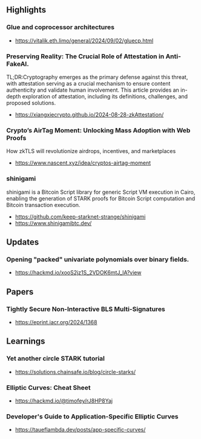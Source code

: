 ## Highlights

### Glue and coprocessor architectures
- <https://vitalik.eth.limo/general/2024/09/02/gluecp.html>
### Preserving Reality: The Crucial Role of Attestation in Anti-FakeAI.
TL;DR:Cryptography emerges as the primary defense against this threat, with attestation serving as a crucial mechanism to ensure content authenticity and validate human involvement. This article provides an in-depth exploration of attestation, including its definitions, challenges, and proposed solutions.
- <https://xiangxiecrypto.github.io/2024-08-28-zkAttestation/>

### Crypto’s AirTag Moment: Unlocking Mass Adoption with Web Proofs
How zkTLS will revolutionize airdrops, incentives, and marketplaces
- <https://www.nascent.xyz/idea/cryptos-airtag-moment>


### shinigami
shinigami is a Bitcoin Script library for generic Script VM execution in Cairo, enabling the generation of STARK proofs for Bitcoin Script computation and Bitcoin transaction execution.
- <https://github.com/keep-starknet-strange/shinigami>
- <https://www.shinigamibtc.dev/>

## Updates
### Opening "packed" univariate polynomials over binary fields.
- <https://hackmd.io/xooS2jz1S_2VDOK6mtJ_lA?view>

## Papers
### Tightly Secure Non-Interactive BLS Multi-Signatures
- <https://eprint.iacr.org/2024/1368>

## Learnings
### Yet another circle STARK tutorial
- <https://solutions.chainsafe.io/blog/circle-starks/>
### Elliptic Curves: Cheat Sheet
- <https://hackmd.io/@timofey/rJ8HP8Yaj>
### Developer's Guide to Application-Specific Elliptic Curves
- <https://taueflambda.dev/posts/app-specific-curves/>
